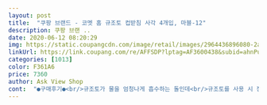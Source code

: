 ```yaml
---
layout: post 
title:  "쿠팡 브랜드 - 코멧 홈 규조토 컵받침 사각 4개입, 마블-12" 
description: 쿠팡 브랜 ..
date: 2020-06-12 08:20:29 
img: https://static.coupangcdn.com/image/retail/images/2964436896080-2a90d0ca-f72f-4b19-ba95-3f3a3050262c.jpg 
linkUrl: https://link.coupang.com/re/AFFSDP?lptag=AF3600438&subid=ahnPublicAsk&pageKey=267023263&itemId=836945973&vendorItemId=5130751114&traceid=V0-113-31ba1de9a3ddd21c 
categories: [1013] 
color: F361A6 
price: 7360 
author: Ask View Shop 
cont:  "●구매후기●<br/>규조토가 물을 엄청나게 흡수하는 돌인데<br/>규조토를 사용 시 장, 단점을 알면 또 구매<br/>그 때 규조토 컵받침을 쓰면 모두 흡수되어서 뽀송하게 해줌<br/>그래서 유리 재질이 아닌 일반적인 컵은 잘 미끄러지지 않습니다.<br/><br/>대박입니다.<br/> 욕실앞에 발판으로 몇년째 만족하며 사용중인데 컵받침이 있는줄 몰랐네요.<br/> 강추입니다.<br/> 여름에 얼음이나 맥주캔아래 딱좋을거 같아요.<br/> 물기 순삭이에요.<br/> 처음이라 약간 서걱서걱해서 물로 헹궜는데 금새 마르네요.<br/><br/>만족만족굿입니다!!컵 받침대 말고도 인테리어로 유용하게 잘쓸거 같아요ㅎㅎ베스트여서 후기남깁니다<br/>먼저 규조토에 대해서 알면 구매!!<br/>무엇보다 패턴과 재질이 싼제품이 아니라 고급스러운 디자인에 재질은 맨들맨들한 부드러운 느낌이라 정말 잘구매했다고 생각했답니다ㅎㅎㅎ<br/>별 하나 뺐는데요.<br/>.<br/><br/>쓰기는 정말 좋고 디자인도 이뻐서 좋지만 관리할 때 신경을 조금 써야합니다.<br/><br/>아이스커피 마실 때 잠깐 안마시면 바닥에 물이 흥건하잖아요<br/>어디에나 잘 어울리는 디자인에 슬릭감이 규조토스러움 약간 텍스쳐 느낌이 있고요<br/>이게.<br/>.<br/> 단점이... <br/>.<br/> 커피 같이 색상이 있는 음료를 쏟게되면.<br/>.<br/> 물이 들어버리고 잘 안빠집니다.<br/><br/>제품의 크기에 맞추어 포장이 되어와서 좋았어요ㅎㅎㅎ무엇보다 깨짐방지용 공기매트에 싸여와서 깨짐없는 상태로 잘 받았답니다ㅎㅎ퇴근하고 와서 받아 바로 사용해보았어요 직장인의 힐링 맥주마시면서 느낌낼려고 개봉해봤는데 좋더군요 끼햘ㅎㅎㅎ<br/>차, 시원한 커피 등을 마실 때 컵받침으로 나오니 대박이라고 생각했습니다.<br/><br/>튼튼하고 사용하기 편해서 좋아요<br/>" 
---
```

